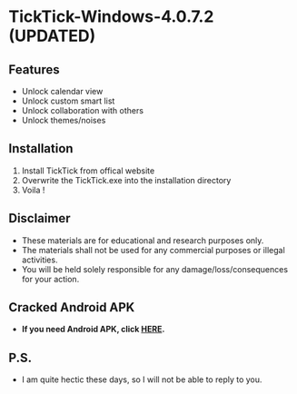 # TickTick-Windows-4.0.7.2 (UPDATED)
Features
----------
- Unlock calendar view
- Unlock custom smart list
- Unlock collaboration with others
- Unlock themes/noises

Installation
------------
1. Install TickTick from offical website
2. Overwrite the TickTick.exe into the installation directory
3. Voila !

Disclaimer
-------------
- These materials are for educational and research purposes only.
- The materials shall not be used for any commercial purposes or illegal activities.
- You will be held solely responsible for any damage/loss/consequences for your action.

Cracked Android APK
-------------
- __If you need Android APK, click [HERE](https://bit.ly/ticktickapk).__ 


P.S.
-------------
- I am quite hectic these days, so I will not be able to reply to you.
